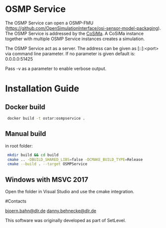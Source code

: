 # OSMP Service

The OSMP Service can open a OSMP-FMU (https://github.com/OpenSimulationInterface/osi-sensor-model-packaging). The OSMP Service is addressed by the [CoSiMa](https://github.com/DLR-TS/CoSiMa).
A CoSiMa instance together with multiple OSMP Service instances creates a simulation.

The OSMP Service act as a server. The address can be given as [::]:\<port\> via command line parameter.
If no parameter is given default is: 0.0.0.0:51425

Pass -v as a parameter to enable verbose output.

# Installation Guide

## Docker build

```sh
 docker build -t ostar:osmpservice .
```

## Manual build

in root folder:
```sh
 mkdir build && cd build
 cmake .. -DBUILD_SHARED_LIBS=false -DCMAKE_BUILD_TYPE=Release
 cmake --build . --target OSMPService
```

## Windows with MSVC 2017
Open the folder in Visual Studio and use the cmake integration.

#Contacts

bjoern.bahn@dlr.de danny.behnecke@dlr.de

This software was originally developed as part of SetLevel.
